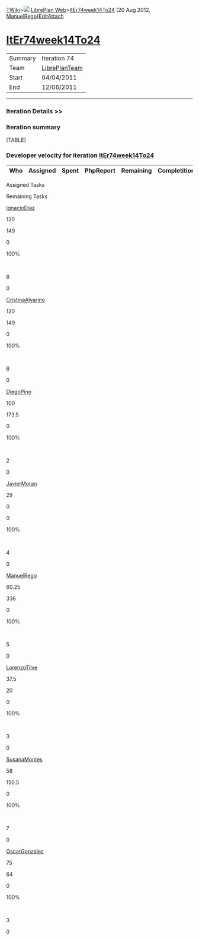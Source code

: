 [TWiki](Main_WebHome)&gt;![](/twiki/pub/TWiki/TWikiDocGraphics/web-bg-small.gif) [LibrePlan Web](LibrePlan_WebHome)&gt;[ItEr74week14To24](LibrePlan_ItEr74week14To24 "Topic revision: 7 (20 Aug 2012 - 09:52:54)") (20 Aug 2012, [ManuelRego](Main_ManuelRego))[Edit](LibrePlan_ItEr74week14To24?t=1520343674 "Edit this topic text")[Attach](/twiki/bin/attach/LibrePlan/ItEr74week14To24 "Attach an image or document to this topic")  

 [ItEr74week14To24](LibrePlan_ItEr74week14To24)
===============================================

|         |                                          |
|---------|------------------------------------------|
| Summary | Iteration 74                             |
| Team    | [LibrePlanTeam](LibrePlan_LibrePlanTeam) |
| Start   | 04/04/2011                               |
| End     | 12/06/2011                               |

------------------------------------------------------------------------

[](/twiki/bin/view/LibrePlan)

### Iteration Details &gt;&gt;

###  Iteration summary

[TABLE]

###  Developer velocity for iteration [ItEr74week14To24](LibrePlan_ItEr74week14To24)

| Who | Assigned | Spent | PhpReport | Remaining | Completition |     |
|-----|----------|-------|-----------|-----------|--------------|-----|

Assigned Tasks

Remaining Tasks

[IgnacioDiaz](Main_IgnacioDiaz)

120

149

0

100%

 

6

0

[CristinaAlvarino](Main_CristinaAlvarino)

120

149

0

100%

 

6

0

[DiegoPino](Main_DiegoPino)

100

173.5

0

100%

 

2

0

[JavierMoran](Main_JavierMoran)

29

0

0

100%

 

4

0

[ManuelRego](Main_ManuelRego)

60.25

336

0

100%

 

5

0

[LorenzoTilve](Main_LorenzoTilve)

37.5

20

0

100%

 

3

0

[SusanaMontes](Main_SusanaMontes)

58

150.5

0

100%

 

7

0

[OscarGonzalez](Main_OscarGonzalez)

75

64

0

100%

 

3

0
